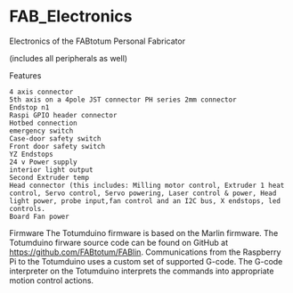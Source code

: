 # FAB_Electronics
Electronics of the FABtotum Personal Fabricator

(includes all peripherals as well)

Features

    4 axis connector
    5th axis on a 4pole JST connector PH series 2mm connector
    Endstop n1
    Raspi GPIO header connector
    Hotbed connection
    emergency switch
    Case-door safety switch
    Front door safety switch
    YZ Endstops
    24 v Power supply
    interior light output
    Second Extruder temp
    Head connector (this includes: Milling motor control, Extruder 1 heat control, Servo control, Servo powering, Laser control & power, Head light power, probe input,fan control and an I2C bus, X endstops, led controls.
    Board Fan power

Firmware
The Totumduino firmware is based on the Marlin firmware. The Totumduino firware source code can be found on GitHub at https://github.com/FABtotum/FABlin.
Communications from the Raspberry Pi to the Totumduino uses a custom set of supported G-code. The G-code interpreter on the Totumduino interprets the commands into appropriate motion control actions.
